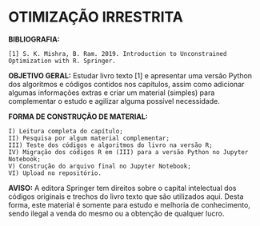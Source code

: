 # OTIMIZAÇÃO IRRESTRITA

**BIBLIOGRAFIA:**
    
    [1] S. K. Mishra, B. Ram. 2019. Introduction to Unconstrained Optimization with R. Springer. 


**OBJETIVO GERAL:** Estudar livro texto [1] e apresentar uma versão Python dos algoritmos e códigos contidos nos capítulos, assim como adicionar algumas informações extras e criar um material (simples) para complementar o estudo e agilizar alguma possível necessidade.


**FORMA DE CONSTRUÇÃO DE MATERIAL:**

    I) Leitura completa do capítulo;  
    II) Pesquisa por algum material complementar;
    III) Teste dos códigos e algoritmos do livro na versão R;
    IV) Migração dos códigos R em (III) para a versão Python no Jupyter Notebook;
    V) Construção do arquivo final no Jupyter Notebook;
    VI) Upload no repositório.


**AVISO:** A editora Springer tem direitos sobre o capital intelectual dos códigos originais e trechos do livro texto que são utilizados aqui. Desta forma, este material é somente para estudo e melhoria de conhecimento, sendo ilegal a venda do mesmo ou a obtenção de qualquer lucro.
